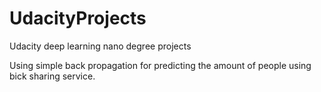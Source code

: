 # UdacityProjects
Udacity deep learning nano degree projects

Using simple back propagation for predicting the amount of people using bick sharing service.
